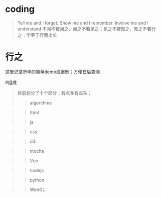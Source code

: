 # coding
> Tell me and I forget; Show me and I remember. Involve me and I understand
> 不闻不若闻之，闻之不若见之；见之不若知之，知之不若行之；学至于行而止矣

# 行之
这里记录所学的简单demo或案例；方便日后查阅

#组成
>目前划分了十个部分；有点多有点杂；
>>algorithms

>>html

>>js

>>css

>>d3

>>mocha

>>Vue

>>nodejs

>>python

>>WebGL

